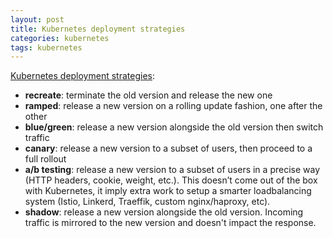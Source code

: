 ```yaml
---
layout: post
title: Kubernetes deployment strategies
categories: kubernetes
tags: kubernetes
---
```


[Kubernetes deployment strategies](https://github.com/ContainerSolutions/k8s-deployment-strategies):
* **recreate**: terminate the old version and release the new one
* **ramped**: release a new version on a rolling update fashion, one after the other
* **blue/green**: release a new version alongside the old version then switch traffic
* **canary**: release a new version to a subset of users, then proceed to a full rollout
* **a/b testing**: release a new version to a subset of users in a precise way (HTTP headers, cookie, weight, etc.). This doesn’t come out of the box with Kubernetes, it imply extra work to setup a smarter loadbalancing system (Istio, Linkerd, Traeffik, custom nginx/haproxy, etc).
* **shadow**: release a new version alongside the old version. Incoming traffic is mirrored to the new version and doesn't impact the response.